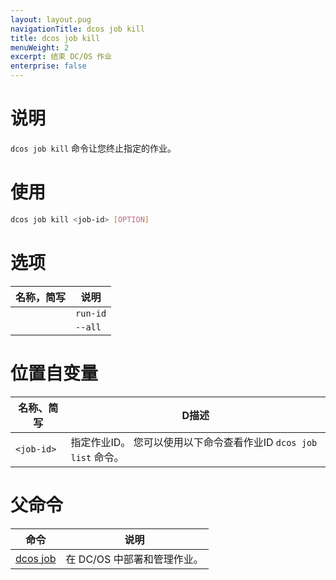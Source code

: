 ```yaml
---
layout: layout.pug
navigationTitle: dcos job kill
title: dcos job kill
menuWeight: 2
excerpt: 结束 DC/OS 作业
enterprise: false
---
```



# 说明
`dcos job kill` 命令让您终止指定的作业。

# 使用

```bash
dcos job kill <job-id> [OPTION]
```

# 选项

| 名称，简写 | 说明 |
|---------|-------------|
| | `run-id` | 作业运行 ID。|
| | `--all` | 终止所有运行的作业。|

# 位置自变量

| 名称、简写 | D描述 |
|---------|-------------|
| `<job-id>`   |  指定作业ID。 您可以使用以下命令查看作业ID `dcos job list` 命令。|

# 父命令

| 命令 | 说明 |
|---------|-------------|
|  [dcos job](/dcos/cn/1.11/cli/command-reference/dcos-job/)  | 在 DC/OS 中部署和管理作业。|
